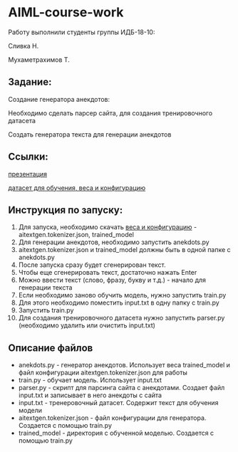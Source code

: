 # AIML-course-work

Работу выполнили студенты группы ИДБ-18-10:

Сливка Н.

Мухаметрахимов Т.


## Задание:

Создание генератора анекдотов:

Необходимо сделать парсер сайта, для создания тренировочного датасета

Создать генератора текста для генерации анекдотов

## Ссылки:

[презентация]()

[датасет для обучения, веса и конфигурацию](https://drive.google.com/drive/folders/1MhYcqAxOw5fUtqXMdgbhmbvfhfTNzBfF?usp=sharing)

## Инструкция по запуску:
1. Для запуска, необходимо скачать [веса и конфигурацию](https://drive.google.com/drive/folders/1MhYcqAxOw5fUtqXMdgbhmbvfhfTNzBfF?usp=sharing) - aitextgen.tokenizer.json, trained_model
3. Для генерации анекдотов, необходимо запустить anekdots.py
  1. aitextgen.tokenizer.json и trained_model должны быть в одной папке с anekdots.py
  1. После запуска сразу будет сгенерирован текст.
  2. Чтобы еще сгенерировать текст, достаточно нажать Enter
  3. Можно ввести текст (слово, фразу, букву и т.д.) - начало для генерации текста
4. Если необходимо заново обучить модель, нужно запустить train.py
  1. Для этого необходимо поместить input.txt в одну папку с train.py
  6. Запустить train.py
6. Для создания тренировочного датасета нужно запустить parser.py (необходимо удалить или очистить input.txt)

## Описание файлов
* anekdots.py - генератор анекдотов. Использует веса trained_model и файл конфигурации aitextgen.tokenizer.json для работы
* train.py - обучает модель. Использует input.txt
* parser.py - скрипт для парсинга сайта с анекдотами. Создает файл input.txt и записывает в него анекдоты с сайта
* input.txt - тренеровочный датасет. Содержит текст для обучения модели
* aitextgen.tokenizer.json - файл конфигурации для генератора. Создается с помощью train.py
* trained_model - директория с обученной моделью. Создается с помощью train.py
